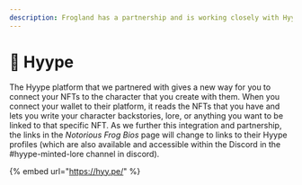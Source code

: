 ```yaml
---
description: Frogland has a partnership and is working closely with Hyype
---
```


# 💬 Hyype

The Hyype platform that we partnered with gives a new way for you to connect your NFTs to the character that you create with them. When you connect your wallet to their platform, it reads the NFTs that you have and lets you write your character backstories, lore, or anything you want to be linked to that specific NFT. As we further this integration and partnership, the links in the _Notorious Frog Bios_ page will change to links to their Hyype profiles (which are also available and accessible within the Discord in the #hyype-minted-lore channel in discord).

{% embed url="https://hyy.pe/" %}
